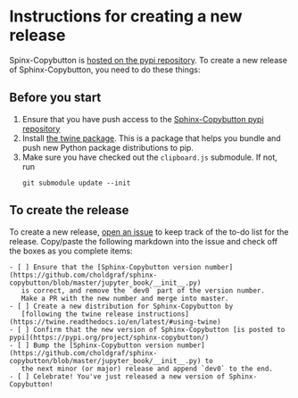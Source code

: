 # Instructions for creating a new release

Spinx-Copybutton is [hosted on the pypi repository](https://pypi.org/project/sphinx-copybutton/).
To create a new release of Sphinx-Copybutton, you need to do these things:

## Before you start

1. Ensure that you have push access to the [Sphinx-Copybutton pypi repository](https://pypi.org/project/sphinx-copybutton/)
2. Install [the twine package](https://twine.readthedocs.io/en/latest/). This is a package that helps you
   bundle and push new Python package distributions to pip.
3. Make sure you have checked out the `clipboard.js` submodule.  If not, run
   ```
   git submodule update --init
   ```

## To create the release

To create a new release, [open an issue](https://github.com/choldgraf/sphinx-copybutton/issues/new) to keep
track of the to-do list for the release. Copy/paste the following markdown into the issue
and check off the boxes as you complete items:


```
- [ ] Ensure that the [Sphinx-Copybutton version number](https://github.com/choldgraf/sphinx-copybutton/blob/master/jupyter_book/__init__.py)
   is correct, and remove the `dev0` part of the version number.
   Make a PR with the new number and merge into master.
- [ ] Create a new distribution for Sphinx-Copybutton by
   [following the twine release instructions](https://twine.readthedocs.io/en/latest/#using-twine)
- [ ] Confirm that the new version of Sphinx-Copybutton [is posted to pypi](https://pypi.org/project/sphinx-copybutton/)
- [ ] Bump the [Sphinx-Copybutton version number](https://github.com/choldgraf/sphinx-copybutton/blob/master/jupyter_book/__init__.py) to
   the next minor (or major) release and append `dev0` to the end.
- [ ] Celebrate! You've just released a new version of Sphinx-Copybutton!
```
